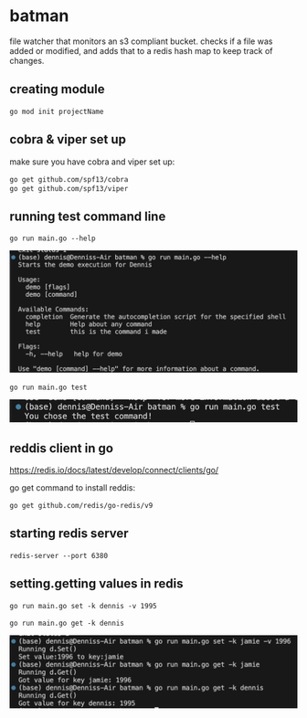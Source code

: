 # batman
file watcher that monitors an s3 compliant bucket. checks if a file was added or modified, and adds that to a redis hash map to keep track of changes.

## creating module
```
go mod init projectName
```


## cobra & viper set up
make sure you have cobra and viper set up:
```
go get github.com/spf13/cobra
go get github.com/spf13/viper
```


## running test command line
```
go run main.go --help
```
![alt text](images/image.png)



```
go run main.go test
```
![alt text](images/image-1.png)


## reddis client in go
https://redis.io/docs/latest/develop/connect/clients/go/

go get command to install reddis:
```
go get github.com/redis/go-redis/v9
```


## starting redis server
```
redis-server --port 6380
```


## setting.getting values in redis
```
go run main.go set -k dennis -v 1995
```


```
go run main.go get -k dennis
```

![alt text](images/image-3.png)